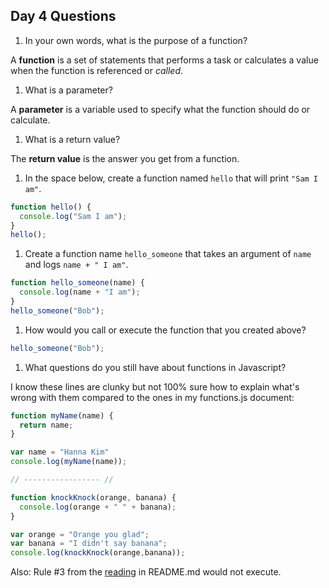 ## Day 4 Questions

1. In your own words, what is the purpose of a function?

  A **function** is a set of statements that performs a task or calculates a value when the function is referenced or *called*.

1. What is a parameter?

  A **parameter** is a variable used to specify what the function should do or calculate.

1. What is a return value?

  The **return value** is the answer you get from a function.

1. In the space below, create a function named `hello` that will print `"Sam I am"`.

```Javascript
function hello() {
  console.log("Sam I am");
}
hello();
```

1. Create a function name `hello_someone` that takes an argument of `name` and logs `name + " I am"`.

```Javascript
function hello_someone(name) {
  console.log(name + "I am");
}
hello_someone("Bob");
```

1. How would you call or execute the function that you created above?

```Javascript
hello_someone("Bob");
```

1. What questions do you still have about functions in Javascript?

  I know these lines are clunky but not 100% sure how to explain what's wrong with them compared to the ones in my functions.js document:

  ```Javascript
  function myName(name) {
    return name;
  }

  var name = "Hanna Kim"
  console.log(myName(name));

  // ----------------- //

  function knockKnock(orange, banana) {
    console.log(orange + " " + banana);
  }

  var orange = "Orange you glad";
  var banana = "I didn't say banana";
  console.log(knockKnock(orange,banana));
   ```

   Also: Rule #3 from the [reading](https://codeburst.io/javascript-what-is-the-return-statement-97d8b11a1a0c) in README.md would not execute.

